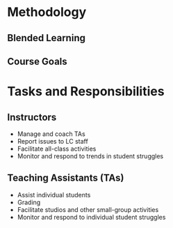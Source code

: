 # Methodology

## Blended Learning

## Course Goals

# Tasks and Responsibilities
## Instructors
* Manage and coach TAs
* Report issues to LC staff
* Facilitate all-class activities 
* Monitor and respond to trends in student struggles

## Teaching Assistants (TAs)
* Assist individual students
* Grading
* Facilitate studios and other small-group activities
* Monitor and respond to individual student struggles
